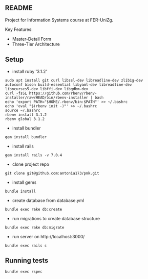 ## README
Project for Information Systems course at FER-UniZg. 

Key Features:
* Master-Detail Form
* Three-Tier Architecture

## Setup

* install ruby '3.1.2'

```
sudo apt install git curl libssl-dev libreadline-dev zlib1g-dev autoconf bison build-essential libyaml-dev libreadline-dev libncurses5-dev libffi-dev libgdbm-dev                                                       
curl -fsSL https://github.com/rbenv/rbenv-installer/raw/HEAD/bin/rbenv-installer | bash
echo 'export PATH="$HOME/.rbenv/bin:$PATH"' >> ~/.bashrc
echo 'eval "$(rbenv init -)"' >> ~/.bashrc
source ~/.bashrc
rbenv install 3.1.2
rbenv global 3.1.2
```
* install bundler
```
gem install bundler
```
* install rails
```
gem install rails -v 7.0.4
```

*  clone project repo 
```
git clone git@github.com:antonia173/pnk.git
```
*  install gems
```
bundle install
```
* create database from database.yml
```
bundle exec rake db:create
```
* run migrations to create database structure
```
bundle exec rake db:migrate
```
* run server on http://localhost:3000/
```
bundle exec rails s
```

## Running tests
```
bundle exec rspec
```
